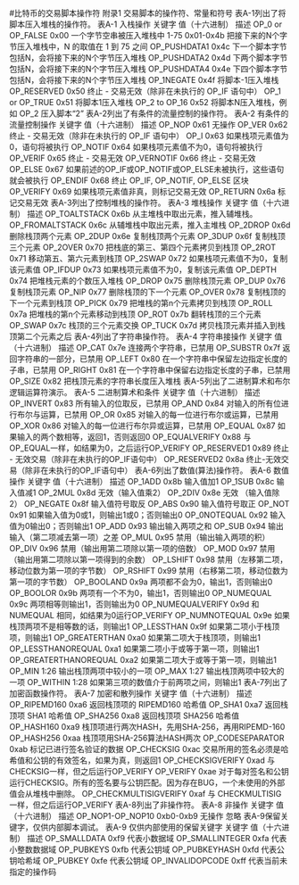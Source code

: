 #比特币的交易脚本操作符
附录1 交易脚本的操作符、常量和符号
表A-1列出了将脚本压入堆栈的操作符。
表A-1 入栈操作
关键字	值（十六进制）	描述
OP_0 or OP_FALSE	0x00	一个字节空串被压入堆栈中
1-75	0x01-0x4b	把接下来的N个字节压入堆栈中，N 的取值在 1 到 75 之间
OP_PUSHDATA1	0x4c	下一个脚本字节包括N，会将接下来的N个字节压入堆栈
OP_PUSHDATA2	0x4d	下两个脚本字节包括N，会将接下来的N个字节压入堆栈
OP_PUSHDATA4	0x4e	下四个脚本字节包括N，会将接下来的N个字节压入堆栈
OP_1NEGATE	0x4f	将脚本-1压入堆栈
OP_RESERVED	0x50	终止 - 交易无效（除非在未执行的 OP_IF 语句中）
OP_1 or OP_TRUE	0x51	将脚本1压入堆栈
OP_2 to OP_16	0x52	将脚本N压入堆栈，例如 OP_2 压入脚本“2”
表A-2列出了有条件的流量控制的操作符。
表A-2 有条件的流量控制操作
关键字	值（十六进制）	描述
OP_NOP	0x61	无操作
OP_VER	0x62	终止 - 交易无效（除非在未执行的 OP_IF 语句中）
OP_I	0x63	如果栈项元素值为0，语句将被执行
OP_NOTIF	0x64	如果栈项元素值不为0，语句将被执行
OP_VERIF	0x65	终止 - 交易无效
OP_VERNOTIF	0x66	终止 - 交易无效
OP_ELSE	0x67	如果前述的OP_IF或OP_NOTIF或OP_ELSE未被执行，这些语句就会被执行
OP_ENDIF	0x68	终止 OP_IF, OP_NOTIF, OP_ELSE 区块
OP_VERIFY	0x69	如果栈项元素值非真，则标记交易无效
OP_RETURN	0x6a	标记交易无效
表A-3列出了控制堆栈的操作符。
表A-3 堆栈操作
关键字	值（十六进制）	描述
OP_TOALTSTACK	0x6b	从主堆栈中取出元素，推入辅堆栈。
OP_FROMALTSTACK	0x6c	从辅堆栈中取出元素，推入主堆栈
OP_2DROP	0x6d	删除栈顶两个元素
OP_2DUP	0x6e	复制栈顶两个元素
OP_3DUP	0x6f	复制栈顶三个元素
OP_2OVER	0x70	把栈底的第三、第四个元素拷贝到栈顶
OP_2ROT	0x71	移动第五、第六元素到栈顶
OP_2SWAP	0x72	如果栈项元素值不为0，复制该元素值
OP_IFDUP	0x73	如果栈项元素值不为0，复制该元素值
OP_DEPTH	0x74	把堆栈元素的个数压入堆栈
OP_DROP	0x75	删除栈顶元素
OP_DUP	0x76	复制栈顶元素
OP_NIP	0x77	删除栈顶的下一个元素
OP_OVER	0x78	复制栈顶的下一个元素到栈顶
OP_PICK	0x79	把堆栈的第n个元素拷贝到栈顶
OP_ROLL	0x7a	把堆栈的第n个元素移动到栈顶
OP_ROT	0x7b	翻转栈顶的三个元素
OP_SWAP	0x7c	栈顶的三个元素交换
OP_TUCK	0x7d	拷贝栈顶元素并插入到栈顶第二个元素之后
表A-4列出了字符串操作符。
表A-4 字符串接操作
关键字	值（十六进制）	描述
OP_CAT	0x7e	连接两个字符串，已禁用
OP_SUBSTR	0x7f	返回字符串的一部分，已禁用
OP_LEFT	0x80	在一个字符串中保留左边指定长度的子串，已禁用
OP_RIGHT	0x81	在一个字符串中保留右边指定长度的子串，已禁用
OP_SIZE	0x82	把栈顶元素的字符串长度压入堆栈
表A-5列出了二进制算术和布尔逻辑运算符演示。
表A-5 二进制算术和条件
关键字	值（十六进制）	描述
OP_INVERT	0x83	所有输入的位取反，已禁用
OP_AND	0x84	对输入的所有位进行布尔与运算，已禁用
OP_OR	0x85	对输入的每一位进行布尔或运算，已禁用
OP_XOR	0x86	对输入的每一位进行布尔异或运算，已禁用
OP_EQUAL	0x87	如果输入的两个数相等，返回1，否则返回0
OP_EQUALVERIFY	0x88	与OP_EQUAL一样，如结果为0，之后运行OP_VERIFY
OP_RESERVED1	0x89	终止 - 无效交易（除非在未执行的OP_IF语句中）
OP_RESERVED2	0x8a	终止-无效交易（除非在未执行的OP_IF语句中）
表A-6列出了数值(算法)操作符。
表A-6 数值操作
关键字	值（十六进制）	描述
OP_1ADD	0x8b	输入值加1
OP_1SUB	0x8c	输入值减1
OP_2MUL	0x8d	无效（输入值乘2）
OP_2DIV	0x8e	无效 （输入值除2）
OP_NEGATE	0x8f	输入值符号取反
OP_ABS	0x90	输入值符号取正
OP_NOT	0x91	如果输入值为0或1，则输出1或0；否则输出0
OP_0NOTEQUAL	0x92	输入值为0输出0；否则输出1
OP_ADD	0x93	输出输入两项之和
OP_SUB	0x94	输出输入（第二项减去第一项）之差
OP_MUL	0x95	禁用（输出输入两项的积）
OP_DIV	0x96	禁用（输出用第二项除以第一项的倍数）
OP_MOD	0x97	禁用（输出用第二项除以第一项得到的余数）
OP_LSHIFT	0x98	禁用（左移第二项，移动位数为第一项的字节数）
OP_RSHIFT	0x99	禁用（右移第二项，移动位数为第一项的字节数）
OP_BOOLAND	0x9a	两项都不会为0，输出1，否则输出0
OP_BOOLOR	0x9b	两项有一个不为0，输出1，否则输出0
OP_NUMEQUAL	0x9c	两项相等则输出1，否则输出为0
OP_NUMEQUALVERIFY	0x9d	和 NUMEQUAL 相同，如结果为0运行OP_VERIFY
OP_NUMNOTEQUAL	0x9e	如果栈顶两项不是相等数的话，则输出1
OP_LESSTHAN	0x9f	如果第二项小于栈顶项，则输出1
OP_GREATERTHAN	0xa0	如果第二项大于栈顶项，则输出1
OP_LESSTHANOREQUAL	0xa1	如果第二项小于或等于第一项，则输出1
OP_GREATERTHANOREQUAL	0xa2	如果第二项大于或等于第一项，则输出1
OP_MIN	1:26	输出栈顶两项中较小的一项
OP_MAX	1:27	输出栈顶两项中较大的一项
OP_WITHIN	1:28	如果第三项的数值介于前两项之间，则输出1
表A-7列出了加密函数操作符。
表A-7 加密和散列操作
关键字	值（十六进制）	描述
OP_RIPEMD160	0xa6	返回栈顶项的 RIPEMD160 哈希值
OP_SHA1	0xa7	返回栈顶项 SHA1 哈希值
OP_SHA256	0xa8	返回栈顶项 SHA256 哈希值
OP_HASH160	0xa9	栈顶项进行两次HASH，先用SHA-256，再用RIPEMD-160
OP_HASH256	0xaa	栈顶项用SHA-256算法HASH两次
OP_CODESEPARATOR	0xab	标记已进行签名验证的数据
OP_CHECKSIG	0xac	交易所用的签名必须是哈希值和公钥的有效签名，如果为真，则返回1
OP_CHECKSIGVERIFY	0xad	与CHECKSIG一样，但之后运行OP_VERIFY
OP_VERIFY	0xae	对于每对签名和公钥运行CHECKSIG。所有的签名要与公钥匹配。因为存在BUG，一个未使用的外部值会从堆栈中删除。
OP_CHECKMULTISIGVERIFY	0xaf	与 CHECKMULTISIG 一样，但之后运行OP_VERIFY
表A-8列出了非操作符。
表A-8 非操作
关键字	值（十六进制）	描述
OP_NOP1-OP_NOP10	0xb0-0xb9	无操作 忽略
表A-9保留关键字，仅供内部脚本调试。
表A-9 仅供内部使用的保留关键字
关键字	值（十六进制）	描述
OP_SMALLDATA	0xf9	代表小数据域
OP_SMALLINTEGER	0xfa	代表小整数数据域
OP_PUBKEYS	0xfb	代表公钥域
OP_PUBKEYHASH	0xfd	代表公钥哈希域
OP_PUBKEY	0xfe	代表公钥域
OP_INVALIDOPCODE	0xff	代表当前未指定的操作码
